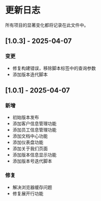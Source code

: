 # 更新日志

所有项目的显著变化都将记录在此文件中。

## [1.0.3] - 2025-04-07

### 变更
- 修复构建错误，移除脚本标签中的查询参数
- 添加版本迭代脚本

## [1.0.1] - 2025-04-07

### 新增
- 初始版本发布
- 添加客户信息管理功能
- 添加员工信息管理功能
- 添加文档中心功能
- 添加仪表盘功能
- 添加关于我们页面
- 添加版本信息显示功能
- 添加版本号迭代脚本

### 修复
- 解决浏览器缓存问题
- 修复展开行功能
